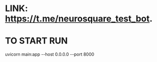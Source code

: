 # LINK: https://t.me/neurosquare_test_bot. 

# TO START RUN 
uvicorn main:app --host 0.0.0.0 --port 8000
